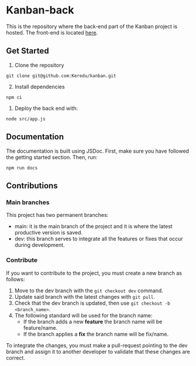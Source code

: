 # Kanban-back


This is the repository where the back-end part of the Kanban project is hosted. The front-end is located [here](https://github.com/Keredu/kanban-front).


## Get Started
1. Clone the repository

```
git clone git@github.com:Keredu/kanban.git
```

2. Install dependencies
```
npm ci
``` 

1. Deploy the back end with:
```
node src/app.js
``` 



## Documentation
The documentation is built using JSDoc. First, make sure you have followed the getting started section. Then, run:
```
npm run docs
```


## Contributions
### Main branches
This project has two permanent branches:

- main: it is the main branch of the project and it is where the latest productive version is saved.
- dev: this branch serves to integrate all the features or fixes that occur during development.

### Contribute
If you want to contribute to the project, you must create a new branch as follows:

1. Move to the dev branch with the `git checkout dev` command.
2. Update said branch with the latest changes with `git pull`.
3. Check that the dev branch is updated, then use `git checkout -b <branch_name>`.
4. The following standard will be used for the branch name:
    - If the branch adds a new **feature** the branch name will be feature/name.
    - If the branch applies a **fix** the branch name will be fix/name.

To integrate the changes, you must make a pull-request pointing to the dev branch and assign it to another developer to validate that these changes are correct.